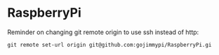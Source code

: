 # RaspberryPi

Reminder on changing git remote origin to use ssh instead of http:

`git remote set-url origin git@github.com:gojimmypi/RaspberryPi.gi`



